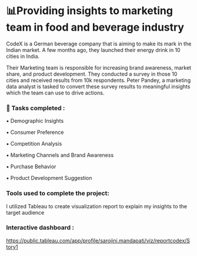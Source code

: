 # 📊Providing insights to marketing team in food and beverage industry

CodeX is a German beverage company that is aiming to make its mark in the Indian market. A few months ago, they launched their energy drink in 10 cities in India.

Their Marketing team is responsible for increasing brand awareness, market share, and product development. They conducted a survey in those 10 cities and received results from 10k respondents. Peter Pandey, a marketing data analyst is tasked to convert these survey results to meaningful insights which the team can use to drive actions.

### 📌 Tasks completed :
▪ Demographic Insights

▪ Consumer Preference

▪ Competition Analysis

▪ Marketing Channels and Brand Awareness

▪ Purchase Behavior

▪ Product Development Suggestion

### Tools used to complete the project:
I utilized Tableau to create visualization report to explain my insights to the target audience

### Interactive dashboard :
https://public.tableau.com/app/profile/sarojini.mandapati/viz/reportcodex/Story1

